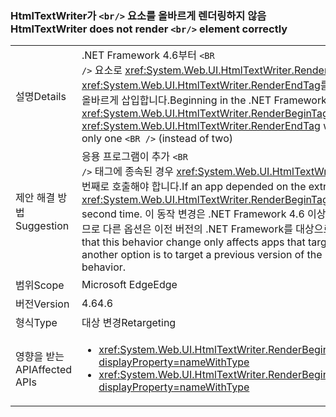 ### <a name="htmltextwriter-does-not-render-br-element-correctly"></a><span data-ttu-id="93427-101">HtmlTextWriter가 `<br/>` 요소를 올바르게 렌더링하지 않음</span><span class="sxs-lookup"><span data-stu-id="93427-101">HtmlTextWriter does not render `<br/>` element correctly</span></span>

|   |   |
|---|---|
|<span data-ttu-id="93427-102">설명</span><span class="sxs-lookup"><span data-stu-id="93427-102">Details</span></span>|<span data-ttu-id="93427-103">.NET Framework 4.6부터 <code>&lt;BR /&gt;</code> 요소로 <xref:System.Web.UI.HtmlTextWriter.RenderBeginTag(System.String)> 및 <xref:System.Web.UI.HtmlTextWriter.RenderEndTag>를 호출하면 (두 개가 아닌) 단 하나의 <code>&lt;BR /&gt;</code>만 올바르게 삽입합니다.</span><span class="sxs-lookup"><span data-stu-id="93427-103">Beginning in the .NET Framework 4.6, calling <xref:System.Web.UI.HtmlTextWriter.RenderBeginTag(System.String)> and <xref:System.Web.UI.HtmlTextWriter.RenderEndTag> with a <code>&lt;BR /&gt;</code> element will correctly insert only one <code>&lt;BR /&gt;</code> (instead of two)</span></span>|
|<span data-ttu-id="93427-104">제안 해결 방법</span><span class="sxs-lookup"><span data-stu-id="93427-104">Suggestion</span></span>|<span data-ttu-id="93427-105">응용 프로그램이 추가 <code>&lt;BR /&gt;</code> 태그에 종속된 경우 <xref:System.Web.UI.HtmlTextWriter.RenderBeginTag(System.String)>를 두 번째로 호출해야 합니다.</span><span class="sxs-lookup"><span data-stu-id="93427-105">If an app depended on the extra <code>&lt;BR /&gt;</code> tag, <xref:System.Web.UI.HtmlTextWriter.RenderBeginTag(System.String)> should be called a second time.</span></span> <span data-ttu-id="93427-106">이 동작 변경은 .NET Framework 4.6 이상을 대상으로 하는 응용 프로그램에만 영향을 주므로 다른 옵션은 이전 버전의 .NET Framework를 대상으로 하여 이전 동작을 가져오는 것입니다.</span><span class="sxs-lookup"><span data-stu-id="93427-106">Note that this behavior change only affects apps that target the .NET Framework 4.6 or later, so another option is to target a previous version of the .NET Framework in order to get the old behavior.</span></span>|
|<span data-ttu-id="93427-107">범위</span><span class="sxs-lookup"><span data-stu-id="93427-107">Scope</span></span>|<span data-ttu-id="93427-108">Microsoft Edge</span><span class="sxs-lookup"><span data-stu-id="93427-108">Edge</span></span>|
|<span data-ttu-id="93427-109">버전</span><span class="sxs-lookup"><span data-stu-id="93427-109">Version</span></span>|<span data-ttu-id="93427-110">4.6</span><span class="sxs-lookup"><span data-stu-id="93427-110">4.6</span></span>|
|<span data-ttu-id="93427-111">형식</span><span class="sxs-lookup"><span data-stu-id="93427-111">Type</span></span>|<span data-ttu-id="93427-112">대상 변경</span><span class="sxs-lookup"><span data-stu-id="93427-112">Retargeting</span></span>|
|<span data-ttu-id="93427-113">영향을 받는 API</span><span class="sxs-lookup"><span data-stu-id="93427-113">Affected APIs</span></span>|<ul><li><xref:System.Web.UI.HtmlTextWriter.RenderBeginTag(System.String)?displayProperty=nameWithType></li><li><xref:System.Web.UI.HtmlTextWriter.RenderBeginTag(System.Web.UI.HtmlTextWriterTag)?displayProperty=nameWithType></li></ul>|

